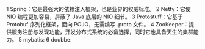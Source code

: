 1 Spring：它是最强大的依赖注入框架，也是业界的权威标准。
2 Netty：它使 NIO 编程更加容易，屏蔽了 Java 底层的 NIO 细节。
3 Protostuff：它基于 Protobuf 序列化框架，面向 POJO，无需编写 .proto 文件。
4 ZooKeeper：提供服务注册与发现功能，开发分布式系统的必备选择，同时它也具备天生的集群能力。
5 mybatis:
6 doubbe:
